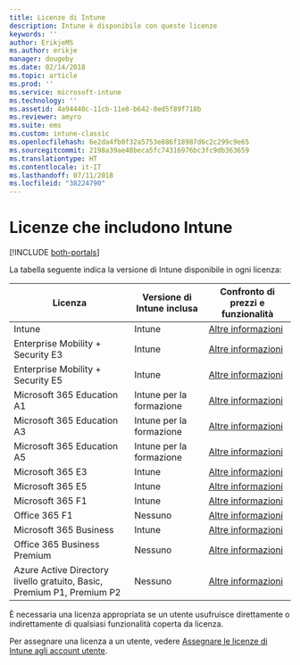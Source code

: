 ```yaml
---
title: Licenze di Intune
description: Intune è disponibile con queste licenze
keywords: ''
author: ErikjeMS
ms.author: erikje
manager: dougeby
ms.date: 02/14/2018
ms.topic: article
ms.prod: ''
ms.service: microsoft-intune
ms.technology: ''
ms.assetid: 4a94440c-11cb-11e8-b642-0ed5f89f718b
ms.reviewer: amyro
ms.suite: ems
ms.custom: intune-classic
ms.openlocfilehash: 6e2da4fb0f32a5753e886f18987d6c2c299c9e65
ms.sourcegitcommit: 2198a39ae48beca5fc74316976bc3fc9db363659
ms.translationtype: HT
ms.contentlocale: it-IT
ms.lasthandoff: 07/11/2018
ms.locfileid: "38224790"
---
```

# <a name="licenses-that-include-intune"></a>Licenze che includono Intune

[!INCLUDE [both-portals](./includes/note-for-both-portals.md)]

La tabella seguente indica la versione di Intune disponibile in ogni licenza:

| Licenza | Versione di Intune inclusa | Confronto di prezzi e funzionalità |
|-----------------------------------------------------------------------|-------------------------------------------------------------|---|
| Intune | Intune | [Altre informazioni](https://www.microsoft.com/en-us/cloud-platform/microsoft-intune-pricing) |
| Enterprise Mobility + Security E3 | Intune | [Altre informazioni](https://www.microsoft.com/en-us/cloud-platform/microsoft-intune-pricing) |
| Enterprise Mobility + Security E5 | Intune | [Altre informazioni](https://www.microsoft.com/en-us/cloud-platform/microsoft-intune-pricing) |
| Microsoft 365 Education A1 | Intune per la formazione | [Altre informazioni](https://www.microsoft.com/en-us/education/buy-license/microsoft365/default.aspx#) |
| Microsoft 365 Education A3 | Intune per la formazione | [Altre informazioni](https://www.microsoft.com/en-us/education/buy-license/microsoft365/default.aspx#) |
| Microsoft 365 Education A5 | Intune per la formazione | [Altre informazioni](https://www.microsoft.com/en-us/education/buy-license/microsoft365/default.aspx#) |
| Microsoft 365 E3 | Intune | [Altre informazioni](https://www.microsoft.com/en-US/microsoft-365/enterprise) |
| Microsoft 365 E5 | Intune | [Altre informazioni](https://www.microsoft.com/en-US/microsoft-365/enterprise) |
| Microsoft 365 F1 | Intune | [Altre informazioni](https://www.microsoft.com/en-us/microsoft-365/enterprise/firstline) |
| Office 365 F1 | Nessuno | [Altre informazioni](https://www.microsoft.com/en-us/microsoft-365/enterprise/firstline) |
| Microsoft 365 Business | Intune | [Altre informazioni](https://www.microsoft.com/en-us/microsoft-365/business) |
| Office 365 Business Premium | Nessuno | [Altre informazioni](https://www.microsoft.com/en-us/microsoft-365/business) |
| Azure Active Directory livello gratuito, Basic, Premium P1, Premium P2 | Nessuno | [Altre informazioni](https://azure.microsoft.com/pricing/details/active-directory/) |

È necessaria una licenza appropriata se un utente usufruisce direttamente o indirettamente di qualsiasi funzionalità coperta da licenza.

Per assegnare una licenza a un utente, vedere [Assegnare le licenze di Intune agli account utente](licenses-assign.md).

